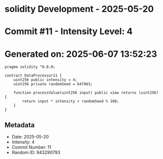 ﻿# solidity Development - 2025-05-20
# Commit #11 - Intensity Level: 4
# Generated on: 2025-06-07 13:52:23
```solidity
pragma solidity ^0.8.0;

contract DataProcessor11 {
    uint256 public intensity = 4;
    uint256 private randomSeed = 647963;

    function processValue(uint256 input) public view returns (uint256) {
        return input * intensity + randomSeed % 100;
    }
}
```
## Metadata
- Date: 2025-05-20
- Intensity: 4
- Commit Number: 11
- Random ID: 943290793
